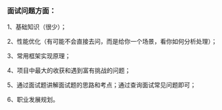 ### 面试问题方面：

1、基础知识（很少）；

2、性能优化（有可能不会直接去问，而是给你一个场景，看你如何分析处理）；

3、常用框架实现原理；

4、项目中最大的收获和遇到富有挑战的问题；

5、通过面试题讲解面试题的思路和考点；通过查询面试常见问题即可；

6、职业发展规划。